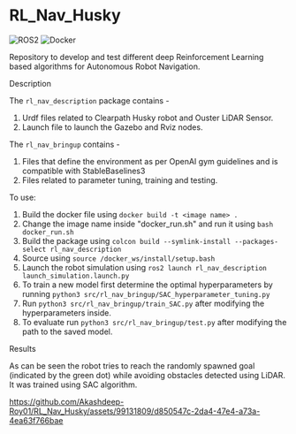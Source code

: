 # RL_Nav_Husky
![ROS2](https://img.shields.io/badge/ROS2-Humble-%23F46800.svg?style=for-the-badge&logo=ROS2-Humble&logoColor=white)
![Docker](https://img.shields.io/badge/docker-%230db7ed.svg?style=for-the-badge&logo=docker&logoColor=white)

Repository to develop and test different deep Reinforcement Learning based algorithms for Autonomous Robot Navigation.

Description

The `rl_nav_description` package contains -
1. Urdf files related to Clearpath Husky robot and Ouster LiDAR Sensor.
2. Launch file to launch the Gazebo and Rviz nodes.

The `rl_nav_bringup` contains -
1. Files that define the environment as per OpenAI gym guidelines and is compatible with StableBaselines3
2. Files related to parameter tuning, training and testing.

To use:

1. Build the docker file using `docker build -t <image name> .`
2. Change the image name inside "docker_run.sh" and run it using `bash docker_run.sh`
3. Build the package using `colcon build --symlink-install --packages-select rl_nav_description`
4. Source using `source /docker_ws/install/setup.bash`
5. Launch the robot simulation using `ros2 launch rl_nav_description launch_simulation.launch.py`
6. To train a new model first determine the optimal hyperparameters by running `python3 src/rl_nav_bringup/SAC_hyperparameter_tuning.py`
7. Run `python3 src/rl_nav_bringup/train_SAC.py` after modifying the hyperparameters inside.
8. To evaluate run `python3 src/rl_nav_bringup/test.py` after modifying the path to the saved model.

Results

As can be seen the robot tries to reach the randomly spawned goal (indicated by the green dot) while avoiding obstacles detected using LiDAR. It was trained using SAC algorithm. 


https://github.com/Akashdeep-Roy01/RL_Nav_Husky/assets/99131809/d850547c-2da4-47e4-a73a-4ea63f766bae

